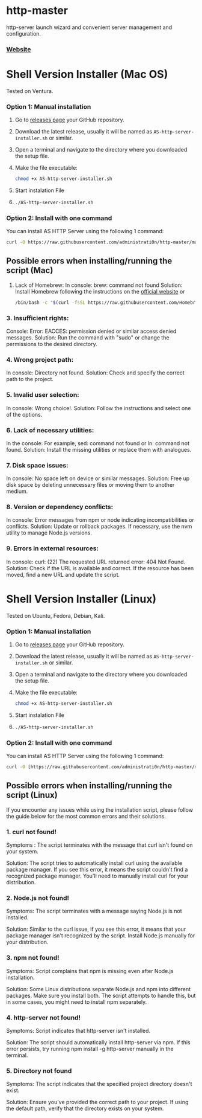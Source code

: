 # http-master

http-server launch wizard and convenient server management and configuration.

### [Website](https://adm1nsys.github.io/http-master/en/)

# Shell Version Installer (Mac OS)
Tested on Ventura.
### Option 1: Manual installation

1. Go to [releases page](https://github.com/administrati0n/http-master/releases) your GitHub repository.
2. Download the latest release, usually it will be named as `AS-http-server-installer.sh` or similar.
3. Open a terminal and navigate to the directory where you downloaded the setup file.
4. Make the file executable:
   
   ```bash
   chmod +x AS-http-server-installer.sh
   ```
5. Start instalation File
6. 
   ```bash
   ./AS-http-server-installer.sh

### Option 2: Install with one command

You can install AS HTTP Server using the following 1 command:

   ```bash
   curl -O https://raw.githubusercontent.com/administrati0n/http-master/main/mac/AS-http-server-installer.sh && chmod +x AS-http-server-installer.sh && ./AS-http-server-installer.sh
```

## Possible errors when installing/running the script (Mac)

1. Lack of Homebrew:
In console: brew: command not found
Solution: Install Homebrew following the instructions on the [official website](https://brew.sh/index) or
   ```bash
   /bin/bash -c "$(curl -fsSL https://raw.githubusercontent.com/Homebrew/install/HEAD/install.sh)"
   ```
### 3. Insufficient rights:
Console: Error: EACCES: permission denied or similar access denied messages.
Solution: Run the command with "sudo" or change the permissions to the desired directory.
### 4. Wrong project path:
In console: Directory not found.
Solution: Check and specify the correct path to the project.
### 5. Invalid user selection:
In console: Wrong choice!.
Solution: Follow the instructions and select one of the options.
### 6. Lack of necessary utilities:
In the console: For example, sed: command not found or ln: command not found.
Solution: Install the missing utilities or replace them with analogues.
### 7. Disk space issues:
In console: No space left on device or similar messages.
Solution: Free up disk space by deleting unnecessary files or moving them to another medium.
### 8. Version or dependency conflicts:
In console: Error messages from npm or node indicating incompatibilities or conflicts.
Solution: Update or rollback packages. If necessary, use the nvm utility to manage Node.js versions.
### 9. Errors in external resources:
In console: curl: (22) The requested URL returned error: 404 Not Found.
Solution: Check if the URL is available and correct. If the resource has been moved, find a new URL and update the script.

# Shell Version Installer (Linux)
Tested on Ubuntu, Fedora, Debian, Kali.
### Option 1: Manual installation

1. Go to [releases page](https://github.com/administrati0n/http-master/releases) your GitHub repository.
2. Download the latest release, usually it will be named as `AS-http-server-installer.sh` or similar.
3. Open a terminal and navigate to the directory where you downloaded the setup file.
4. Make the file executable:
   
   ```bash
   chmod +x AS-http-server-installer.sh
5. Start instalation File
6. 
   ```bash
   ./AS-http-server-installer.sh

### Option 2: Install with one command

You can install AS HTTP Server using the following 1 command:

   ```bash
   curl -O [https://raw.githubusercontent.com/administrati0n/http-master/main/linux/AS-http-server-installer.sh && chmod +x AS-http-server-installer.sh && ./AS-http-server-installer.sh
```
## Possible errors when installing/running the script (Linux)

If you encounter any issues while using the installation script, please follow the guide below for the most common errors and their solutions.

### 1. curl not found!
Symptoms : The script terminates with the message that curl isn't found on your system.

Solution: The script tries to automatically install curl using the available package manager. If you see this error, it means the script couldn't find a recognized package manager. You'll need to manually install curl for your distribution.

### 2. Node.js not found!
Symptoms: The script terminates with a message saying Node.js is not installed.

Solution: Similar to the curl issue, if you see this error, it means that your package manager isn't recognized by the script. Install Node.js manually for your distribution.

### 3. npm not found!
Symptoms: Script complains that npm is missing even after Node.js installation.

Solution: Some Linux distributions separate Node.js and npm into different packages. Make sure you install both. The script attempts to handle this, but in some cases, you might need to install npm separately.

### 4. http-server not found!
Symptoms: Script indicates that http-server isn't installed.

Solution: The script should automatically install http-server via npm. If this error persists, try running npm install -g http-server manually in the terminal.

### 5. Directory not found
Symptoms: The script indicates that the specified project directory doesn't exist.

Solution: Ensure you've provided the correct path to your project. If using the default path, verify that the directory exists on your system.
